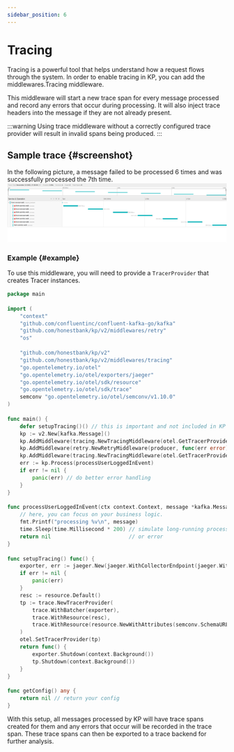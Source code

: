 ```yaml
---
sidebar_position: 6
---
```


# Tracing
Tracing is a powerful tool that helps understand how a request flows through the system.
In order to enable tracing in KP, you can add the middlewares.Tracing middleware.

This middleware will start a new trace span for every message processed and record any errors that occur during processing. It will also inject trace headers into the message if they are not already present.

:::warning
Using trace middleware without a correctly configured trace provider will result in invalid spans being produced.
:::

## Sample trace {#screenshot}
In the following picture, a message failed to be processed 6 times and was successfully processed the 7th time.
![tracing screenshot](../../static/img/tracing_example.png)

### Example {#example}

To use this middleware, you will need to provide a `TracerProvider` that creates Tracer instances.

```go
package main

import (
	"context"
	"github.com/confluentinc/confluent-kafka-go/kafka"
	"github.com/honestbank/kp/v2/middlewares/retry"
	"os"

	"github.com/honestbank/kp/v2"
	"github.com/honestbank/kp/v2/middlewares/tracing"
	"go.opentelemetry.io/otel"
	"go.opentelemetry.io/otel/exporters/jaeger"
	"go.opentelemetry.io/otel/sdk/resource"
	"go.opentelemetry.io/otel/sdk/trace"
	semconv "go.opentelemetry.io/otel/semconv/v1.10.0"
)

func main() {
	defer setupTracing()() // this is important and not included in KP
	kp := v2.New[kafka.Message]()
	kp.AddMiddleware(tracing.NewTracingMiddleware(otel.GetTracerProvider())) // This adds tracing middleware
	kp.AddMiddleware(retry.NewRetryMiddleware(producer, func(err error) {}))
	kp.AddMiddleware(tracing.NewTracingMiddleware(otel.GetTracerProvider())) // This adds tracing middleware
	err := kp.Process(processUserLoggedInEvent)
	if err != nil {
		panic(err) // do better error handling
	}
}

func processUserLoggedInEvent(ctx context.Context, message *kafka.Message) error {
	// here, you can focus on your business logic.
	fmt.Printf("processing %v\n", message)
	time.Sleep(time.Millisecond * 200) // simulate long-running process
	return nil                         // or error
}

func setupTracing() func() {
	exporter, err := jaeger.New(jaeger.WithCollectorEndpoint(jaeger.WithEndpoint(os.Getenv("COLLECTOR_URL"))))
	if err != nil {
		panic(err)
	}
	resc := resource.Default()
	tp := trace.NewTracerProvider(
		trace.WithBatcher(exporter),
		trace.WithResource(resc),
		trace.WithResource(resource.NewWithAttributes(semconv.SchemaURL, semconv.ServiceNameKey.String("form-service-web"))),
	)
	otel.SetTracerProvider(tp)
	return func() {
		exporter.Shutdown(context.Background())
		tp.Shutdown(context.Background())
	}
}

func getConfig() any {
	return nil // return your config
}
```

With this setup, all messages processed by KP will have trace spans created for them and any errors that occur will be recorded in the trace span. These trace spans can then be exported to a trace backend for further analysis.
